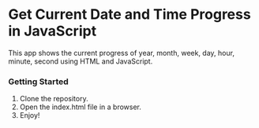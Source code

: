 # Get Current Date and Time Progress in JavaScript

This app shows the current progress of year, month, week, day, hour, minute, second using HTML and JavaScript.

### Getting Started

1. Clone the repository.
2. Open the index.html file in a browser.
3. Enjoy!